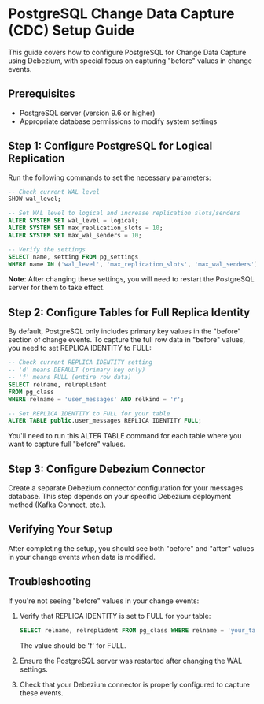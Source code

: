 # PostgreSQL Change Data Capture (CDC) Setup Guide

This guide covers how to configure PostgreSQL for Change Data Capture using Debezium, with special focus on capturing "before" values in change events.

## Prerequisites

- PostgreSQL server (version 9.6 or higher)
- Appropriate database permissions to modify system settings

## Step 1: Configure PostgreSQL for Logical Replication

Run the following commands to set the necessary parameters:

```sql
-- Check current WAL level
SHOW wal_level;

-- Set WAL level to logical and increase replication slots/senders
ALTER SYSTEM SET wal_level = logical;
ALTER SYSTEM SET max_replication_slots = 10;
ALTER SYSTEM SET max_wal_senders = 10;

-- Verify the settings
SELECT name, setting FROM pg_settings 
WHERE name IN ('wal_level', 'max_replication_slots', 'max_wal_senders');
```

**Note**: After changing these settings, you will need to restart the PostgreSQL server for them to take effect.

## Step 2: Configure Tables for Full Replica Identity

By default, PostgreSQL only includes primary key values in the "before" section of change events. To capture the full row data in "before" values, you need to set REPLICA IDENTITY to FULL:

```sql
-- Check current REPLICA IDENTITY setting
-- 'd' means DEFAULT (primary key only)
-- 'f' means FULL (entire row data)
SELECT relname, relreplident 
FROM pg_class 
WHERE relname = 'user_messages' AND relkind = 'r';

-- Set REPLICA IDENTITY to FULL for your table
ALTER TABLE public.user_messages REPLICA IDENTITY FULL;
```

You'll need to run this ALTER TABLE command for each table where you want to capture full "before" values.

## Step 3: Configure Debezium Connector

Create a separate Debezium connector configuration for your messages database. This step depends on your specific Debezium deployment method (Kafka Connect, etc.).

## Verifying Your Setup

After completing the setup, you should see both "before" and "after" values in your change events when data is modified.

## Troubleshooting

If you're not seeing "before" values in your change events:

1. Verify that REPLICA IDENTITY is set to FULL for your table:
   ```sql
   SELECT relname, relreplident FROM pg_class WHERE relname = 'your_table' AND relkind = 'r';
   ```
   The value should be 'f' for FULL.

2. Ensure the PostgreSQL server was restarted after changing the WAL settings.

3. Check that your Debezium connector is properly configured to capture these events.

